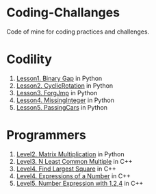 Coding-Challanges
=================
Code of mine for coding practices and challenges.

# Codility
1. [Lesson1. Binary Gap](https://codility.com/programmers/lessons/1-iterations/binary_gap/start/) in Python
2. [Lesson2. CyclicRotation](https://codility.com/programmers/lessons/2-arrays/cyclic_rotation/start/) in Python
3. [Lesson3. ForgJmp](https://codility.com/programmers/lessons/3-time_complexity/frog_jmp/start/) in Python
4. [Lesson4. MissingInteger](https://codility.com/programmers/lessons/4-counting_elements/missing_integer/start/) in Python
5. [Lesson5. PassingCars](https://codility.com/programmers/lessons/5-prefix_sums/passing_cars/start/) in Python

# Programmers
1. [Level2. Matrix Multiplication](https://programmers.co.kr/learn/challenge_codes/140) in Python
2. [Level3. N Least Common Multiple](https://programmers.co.kr/learn/challenge_codes/152) in C++
3. [Level4. Find Largest Square](https://programmers.co.kr/learn/challenge_codes/187) in C++
4. [Level4. Expressions of a Number](https://programmers.co.kr/learn/challenge_codes/156) in C++
5. [Level5. Number Expression with 1,2,4](https://programmers.co.kr/learn/challenge_codes/158) in C++

